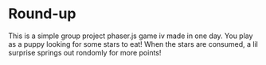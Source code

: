 Round-up
========
This is a simple group project phaser.js game iv made in one day. You play as a puppy looking for some stars to eat! When 
the stars are consumed, a lil surprise springs out rondomly for more points!  
